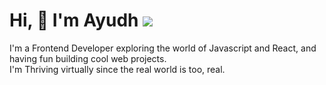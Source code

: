 # Hi, :wave: I'm Ayudh ![](https://komarev.com/ghpvc/?username=makersmecca&base=1093)

I'm a Frontend Developer exploring the world of Javascript and React, and having fun building cool web projects.</br>
I'm Thriving virtually since the real world is too, real.
